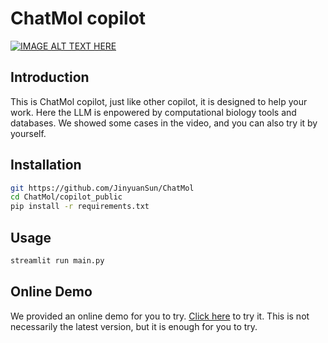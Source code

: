 # ChatMol copilot

[![IMAGE ALT TEXT HERE](https://img.youtube.com/vi/9uMFZMQqTf8/0.jpg)](https://www.youtube.com/watch?v=9uMFZMQqTf8)


## Introduction
This is ChatMol copilot, just like other copilot, it is designed to help your work. Here the LLM is enpowered by computational biology tools and databases. We showed some cases in the video, and you can also try it by yourself.

## Installation

```bash
git https://github.com/JinyuanSun/ChatMol
cd ChatMol/copilot_public
pip install -r requirements.txt
```

## Usage
```bash
streamlit run main.py
```

## Online Demo
We provided an online demo for you to try. [Click here](https://copilot.cloudmol.org/) to try it. This is not necessarily the latest version, but it is enough for you to try.
